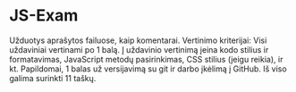 # JS-Exam
 Užduotys aprašytos failuose, kaip komentarai.  Vertinimo kriterijai:  Visi uždaviniai vertinami po 1 balą. Į uždavinio vertinimą įeina kodo stilius ir formatavimas, JavaScript metodų pasirinkimas, CSS stilius (jeigu reikia), ir kt.  Papildomai, 1 balas už versijavimą su git ir darbo įkėlimą į GitHub.  Iš viso galima surinkti 11 taškų.
